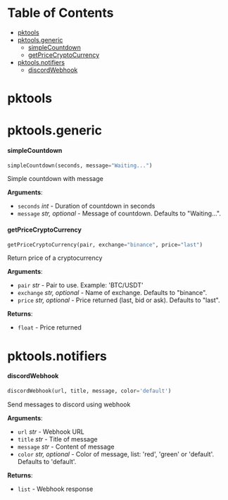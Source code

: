 # Table of Contents

* [pktools](#pktools)
* [pktools.generic](#pktools.generic)
  * [simpleCountdown](#pktools.generic.simpleCountdown)
  * [getPriceCryptoCurrency](#pktools.generic.getPriceCryptoCurrency)
* [pktools.notifiers](#pktools.notifiers)
  * [discordWebhook](#pktools.notifiers.discordWebhook)

<a name="pktools"></a>
# pktools

<a name="pktools.generic"></a>
# pktools.generic

<a name="pktools.generic.simpleCountdown"></a>
#### simpleCountdown

```python
simpleCountdown(seconds, message="Waiting...")
```

Simple countdown with message

**Arguments**:

- `seconds` _int_ - Duration of countdown in seconds
- `message` _str, optional_ - Message of countdown. Defaults to "Waiting...".

<a name="pktools.generic.getPriceCryptoCurrency"></a>
#### getPriceCryptoCurrency

```python
getPriceCryptoCurrency(pair, exchange="binance", price="last")
```

Return price of a cryptocurrency

**Arguments**:

- `pair` _str_ - Pair to use. Example: 'BTC/USDT'
- `exchange` _str, optional_ - Name of exchange. Defaults to "binance".
- `price` _str, optional_ - Price returned (last, bid or ask). Defaults to "last".
  

**Returns**:

- `float` - Price returned

<a name="pktools.notifiers"></a>
# pktools.notifiers

<a name="pktools.notifiers.discordWebhook"></a>
#### discordWebhook

```python
discordWebhook(url, title, message, color='default')
```

Send messages to discord using webhook

**Arguments**:

- `url` _str_ - Webhook URL
- `title` _str_ - Title of message
- `message` _str_ - Content of message
- `color` _str, optional_ - Color of message, list: 'red', 'green' or 'default'. Defaults to 'default'.
  

**Returns**:

- `list` - Webhook response

